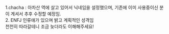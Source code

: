 1.chacha : 아차산 역에 살고 있어서 닉네임을 설정했으며, 기존에 이미 사용중이신 분이 계셔서 추후 수정할 예정임. <br>
2. ENFJ 인류애가 있으며 밝고 계획적인 성격임 <br>
천천히 따라갈테니 조금 늦더라도 이해해주세요! <br>
